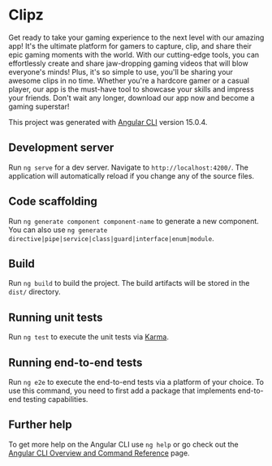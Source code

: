# Clipz

Get ready to take your gaming experience to the next level with our amazing app! It's the ultimate platform for gamers to capture, clip, and share their epic gaming moments with the world. With our cutting-edge tools, you can effortlessly create and share jaw-dropping gaming videos that will blow everyone's minds! Plus, it's so simple to use, you'll be sharing your awesome clips in no time. Whether you're a hardcore gamer or a casual player, our app is the must-have tool to showcase your skills and impress your friends. Don't wait any longer, download our app now and become a gaming superstar!

This project was generated with [Angular CLI](https://github.com/angular/angular-cli) version 15.0.4.

## Development server

Run `ng serve` for a dev server. Navigate to `http://localhost:4200/`. The application will automatically reload if you change any of the source files.

## Code scaffolding

Run `ng generate component component-name` to generate a new component. You can also use `ng generate directive|pipe|service|class|guard|interface|enum|module`.

## Build

Run `ng build` to build the project. The build artifacts will be stored in the `dist/` directory.

## Running unit tests

Run `ng test` to execute the unit tests via [Karma](https://karma-runner.github.io).

## Running end-to-end tests

Run `ng e2e` to execute the end-to-end tests via a platform of your choice. To use this command, you need to first add a package that implements end-to-end testing capabilities.

## Further help

To get more help on the Angular CLI use `ng help` or go check out the [Angular CLI Overview and Command Reference](https://angular.io/cli) page.
